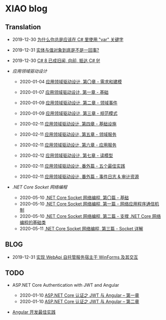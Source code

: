 # XIAO blog

## Translation

- 2019-12-30 [为什么你总是应该在 C# 里使用 "var" 关键字](./translations/why-you-should-always-use-var-keyword.md)

- 2019-12-31 [实体与值对象到底是不是一回事?](./translations/is-entity-same-as-value-object.md)

- 2019-12-30 [C# 8 已成旧闻, 向前, 抵达 C# 9!](./translations/csharp-8-is-old-news-onward-to-csharp-9.md)

- *应用领域驱动设计*

  - 2020-01-04 [应用领域驱动设计, 第〇章 - 需求和建模](./translations/applied-domain-driven-design-ddd-part-0.md)

  - 2020-01-07 [应用领域驱动设计, 第一章 - 基础](./translations/applied-domain-driven-design-ddd-part-1.md)

  - 2020-01-09 [应用领域驱动设计, 第二章 - 领域事件](./translations/applied-domain-driven-design-ddd-part-2.md)

  - 2020-01-09 [应用领域驱动设计, 第三章 - 规范模式](./translations/applied-domain-driven-design-ddd-part-3.md)

  - 2020-02-11 [应用领域驱动设计, 第四章 - 基础设施](./translations/applied-domain-driven-design-ddd-part-4.md)

  - 2020-02-11 [应用领域驱动设计, 第五章 - 领域服务](./translations/applied-domain-driven-design-ddd-part-5.md)

  - 2020-02-11 [应用领域驱动设计, 第六章 - 应用服务](./translations/applied-domain-driven-design-ddd-part-6.md)

  - 2020-02-12 [应用领域驱动设计, 第七章 - 读模型](./translations/applied-domain-driven-design-ddd-part-7.md)

  - 2020-02-11 [应用领域驱动设计, 番外篇 - 五个最佳实践](./translations/domain-driven-design-my-top-best-practices.md)

  - 2020-02-11 [应用领域驱动设计, 番外篇 - 事件日志 & 审计资源](./translations/applied-domain-driven-design-ddd-event.md)

- *.NET Core Socket 网络编程*

  - 2020-05-10 [.NET Core Socket 网络编程, 第〇篇 - 基础](./blogs/dotnet-core-socket-network-programming-00-basics.md)
  - 2020-05-10 [.NET Core Socket 网络编程, 第一篇 - 网络应用程序通信机制](./blogs/dotnet-core-socket-network-programming-01-communication-mechanism.md)
  - 2020-05-10 [.NET Core Socket 网络编程, 第二篇 - 支撑 .NET Core 网络编程的基础类](./blogs/dotnet-core-socket-network-programming-02-networking-programming-introduction.md)
  - 2020-05-11 [.NET Core Socket 网络编程, 第三篇 - Socket 详解](./blogs/dotnet-core-socket-network-programming-03-socket-in-detail.md)

## BLOG

- 2019-12-31 [实现 WebApi 自托管服务宿主于 WinForms 及其交互](./blogs/run-self-hosting-owin-web-api-inside-winforms.md)

## TODO

- ASP.NET Core Authentication with JWT and Angular

  - 2020-01-10 [ASP.NET Core 认证之 JWT 与 Angular – 第一章](https://code-maze.com/authentication-aspnetcore-jwt-1/)
  - 2020-01-10 [ASP.NET Core 认证之 JWT 与 Angular – 第二章](https://code-maze.com/authentication-aspnetcore-jwt-2/)

- [Angular 开发最佳实践](https://code-maze.com/angular-best-practices/)
